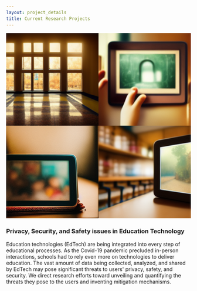 ```yaml
---
layout: project_details
title: Current Research Projects
---
```


<img src="/assets/img/projects/edtech.png" alt="" class="project-individual-img mb-25" />

### Privacy, Security, and Safety issues in Education Technology

Education technologies (EdTech) are being integrated into every step of educational processes. As the Covid-19 pandemic precluded in-person interactions, schools had to rely even more on technologies to deliver education. The vast amount of data being collected, analyzed, and shared by EdTech may pose significant threats to users' privacy, safety, and security. We direct research efforts toward unveiling and quantifying the threats they pose to the users and inventing mitigation mechanisms.
